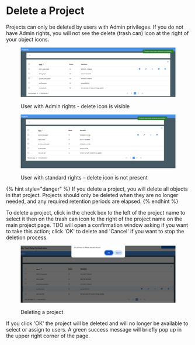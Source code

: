 # Delete a Project

Projects can only be deleted by users with Admin privileges.  If you do not have Admin rights, you will not see the delete (trash can) icon at the right of your object icons.

<figure><img src="../../../../../.gitbook/assets/image (8) (1) (1).png" alt=""><figcaption><p>User with Admin rights - delete icon is visible</p></figcaption></figure>

<figure><img src="../../../../../.gitbook/assets/image (9) (1) (1).png" alt=""><figcaption><p>User with standard rights - delete icon is not present</p></figcaption></figure>

{% hint style="danger" %}
If you delete a project, you will delete all objects in that project.  Projects should only be deleted when they are no longer needed, and any required retention periods are elapsed.
{% endhint %}

To delete a project, click in the check box to the left of the project name to select it then on the trash can icon to the right of the project name on the main project page.  TDO will open a confirmation window asking if you want to take this action; click 'OK' to delete and 'Cancel' if you want to stop the deletion process.

<figure><img src="../../../../../.gitbook/assets/image (10) (1) (1).png" alt=""><figcaption><p>Deleting a project</p></figcaption></figure>

If you click 'OK' the project will be deleted and will no longer be available to select or assign to users.  A green success message will briefly pop up in the upper right corner of the page.
